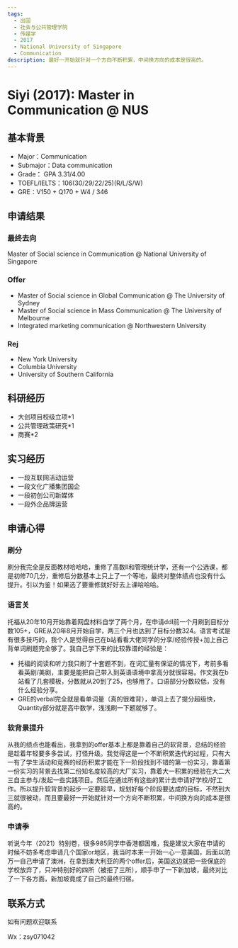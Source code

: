 ```yaml
---
tags:
  - 出国
  - 社会与公共管理学院
  - 传媒学
  - 2017
  - National University of Singapore
  - Communication
description: 最好一开始就针对一个方向不断积累，中间换方向的成本是很高的。
---
```


# Siyi (2017): Master in Communication @ NUS

## 基本背景

- Major：Communication
- Submajor：Data communication
- Grade： GPA 3.31/4.00
- TOEFL/IELTS：106(30/29/22/25)(R/L/S/W)
- GRE：V150 + Q170 + W4 / 346

## 申请结果

### 最终去向

Master of Social science in Communication @ National University of Singapore

### Offer

- Master of Social science in Global Communication @ The University of Sydney
- Master of Social science in Mass Communication @ The University of Melbourne
- Integrated marketing communication @ Northwestern University

### Rej

- New York University
- Columbia University
- University of Southern California

## 科研经历

- 大创项目校级立项*1
- 公共管理政策研究*1
- 商赛*2

## 实习经历

- 一段互联网活动运营
- 一段文化广播集团国企
- 一段初创公司新媒体
- 一段外企品牌运营

## 申请心得

### 刷分

刷分我完全是反面教材哈哈哈，重修了高数II和管理统计学，还有一个公选课，都是初修70几分，重修后分数基本上只上了一个等地，最终对整体绩点也没有什么提升。引以为鉴！如果选了要重修就好好去上课哈哈哈。

### 语言关

托福从20年10月开始靠着网盘材料自学了两个月，在申请ddl前一个月刷到目标分数105+，GRE从20年8月开始自学，两三个月也达到了目标分数324。语言考试是有很多技巧的，我个人是觉得自己在b站看看大佬同学的分享/经验传授+加上自己背单词刷题完全够了。我自己学下来的比较靠谱的经验是：

- 托福的阅读和听力我只刷了十套题不到，在词汇量有保证的情况下，考前多看看英剧/美剧，主要是能把自己带入到英语语境中拿高分就很容易。作文我在b站看了几套模板，分数就从20到了25，也够用了。口语部分分数较低，没有什么经验分享。
- GRE的verbal完全就是看单词量（真的很难背），单词上去了提分超级快，Quantity部分就是高中数学，浅浅刷一下题就够了。

### 软背景提升

从我的绩点也能看出，我拿到的offer基本上都是靠着自己的软背景，总结的经验是趁着年轻要多多尝试，打怪升级。我觉得这是一个不断积累迭代的过程，只有大一有了学生活动和竞赛的经历积累才能在下一阶段找到不错的第一份实习，靠着第一份实习的背景去找第二份知名度较高的大厂实习，靠着大一积累的经验在大二大三自主参与/发起一些实践项目。然后在通过所有这些的累计去申请好学校/好工作。所以提升软背景的起步一定要趁早，规划好每个阶段要达成的目标，不然到大三就很被动，而且要最好一开始就针对一个方向不断积累，中间换方向的成本是很高的。

### 申请季

听说今年（2021）特别卷，很多985同学申香港都困难，我是建议大家在申请的时候不妨多考虑申请几个国家or地区，我当时本来一开始一心一意美国，后面以防万一自己申请了澳洲，在拿到澳大利亚的两个offer后，美国这边就把一些保底的学校放弃了，只冲特别好的四所（被拒了三所），顺手申了一下新加坡，最终对比了一下各方面，新加坡竟成了自己的最终归宿。

## 联系方式

如有问题欢迎联系

Wx：zsy071042
